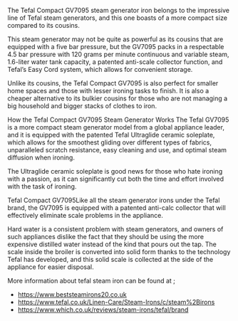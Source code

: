 The Tefal Compact GV7095 steam generator iron belongs to the impressive line of Tefal steam generators, and this one boasts of a more compact size compared to its cousins.

This steam generator may not be quite as powerful as its cousins that are equipped with a five bar pressure, but the GV7095 packs in a respectable 4.5 bar pressure with 120 grams per minute continuous and variable steam, 1.6-liter water tank capacity, a patented anti-scale collector function, and Tefal’s Easy Cord system, which allows for convenient storage.

Unlike its cousins, the Tefal Compact GV7095 is also perfect for smaller home spaces and those with lesser ironing tasks to finish. It is also a cheaper alternative to its bulkier cousins for those who are not managing a big household and bigger stacks of clothes to iron.

How the Tefal Compact GV7095 Steam Generator Works
The Tefal GV7095 is a more compact steam generator model from a global appliance leader, and it is equipped with the patented Tefal Ultraglide ceramic soleplate, which allows for the smoothest gliding over different types of fabrics, unparalleled scratch resistance, easy cleaning and use, and optimal steam diffusion when ironing.

The Ultraglide ceramic soleplate is good news for those who hate ironing with a passion, as it can significantly cut both the time and effort involved with the task of ironing.

Tefal Compact GV7095Like all the steam generator irons under the Tefal brand, the GV7095 is equipped with a patented anti-calc collector that will effectively eliminate scale problems in the appliance.

Hard water is a consistent problem with steam generators, and owners of such appliances dislike the fact that they should be using the more expensive distilled water instead of the kind that pours out the tap. The scale inside the broiler is converted into solid form thanks to the technology Tefal has developed, and this solid scale is collected at the side of the appliance for easier disposal.

More information about tefal steam iron can be found at ;

- https://www.beststeamirons20.co.uk
- https://www.tefal.co.uk/Linen-Care/Steam-Irons/c/steam%2Birons
- https://www.which.co.uk/reviews/steam-irons/tefal/brand
